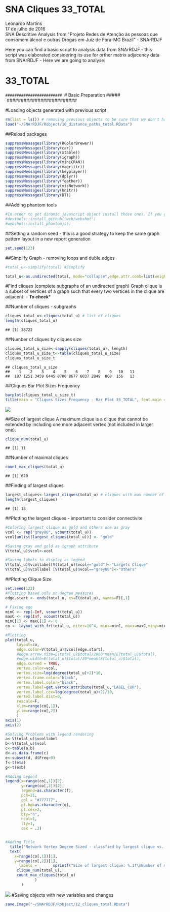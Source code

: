 # SNA Cliques 33_TOTAL
Leonardo Martins  
17 de julho de 2016  
SNA Descritive Analysis from "Projeto Redes de Atenção às pessoas que consomem álcool e outras Drogas em Juiz de Fora-MG   Brazil"  - SNArRDJF

Here you can find a basic script to analysis data from SNArRDJF - this script was elaborated considering its use for orther matrix adjacency data from SNArRDJF - Here we are going to analyse:

# 33_TOTAL

`#########################
`# Basic Preparation #####
`#########################

#Loading objects generated with previous script 

```r
rm(list = ls()) # removing previous objects to be sure that we don't have objects conflicts name
load("~/SNArRDJF/Robject/10_distance_paths_total.RData")
```
##Reload packages

```r
suppressMessages(library(RColorBrewer))
suppressMessages(library(car))
suppressMessages(library(xtable))
suppressMessages(library(igraph))
suppressMessages(library(miniCRAN))
suppressMessages(library(magrittr))
suppressMessages(library(keyplayer))
suppressMessages(library(dplyr))
suppressMessages(library(feather))
suppressMessages(library(visNetwork))
suppressMessages(library(knitr))
suppressMessages(library(DT))
```
##Adding phantom tools

```r
#In order to get dinamic javascript object install those ones. If you get problems installing go to Stackoverflow.com and type your error to discover what to do. In some cases the libraries need to be intalled in outside R libs.
#devtools::install_github("wch/webshot")
#webshot::install_phantomjs()
```
##Setting a random seed - this is a good strategy to keep the same graph pattern layout in a new report generation

```r
set.seed(123)
```

##Simplify Graph - removing loops and duble edges 

```r
#total_u<-simplify(total) #Simplify

total_u<-as.undirected(total, mode="collapse",edge.attr.comb=list(weight="mean","ignore"))
```

#Find cliques (complete subgraphs of an undirected graph)
Graph clique is a subset of vertices of a graph such that every two vertices in the clique are adjacent. - ***To check****

##Number of cliques - subgraphs

```r
cliques_total_u<-cliques(total_u) # list of cliques 
length(cliques_total_u)
```

```
## [1] 38722
```
##Number of cliques by cliques size

```r
cliques_total_u_size<-sapply(cliques(total_u), length) 
cliques_total_u_size_t<-table(cliques_total_u_size)
cliques_total_u_size_t
```

```
## cliques_total_u_size
##    1    2    3    4    5    6    7    8    9   10   11 
##  187 1251 3459 6445 8780 8677 6037 2849  868  156   13
```

##Cliques Bar Plot Sizes Frequency

```r
barplot(cliques_total_u_size_t)
title(main = "Cliques Sizes Frequency - Bar Plot 33_TOTAL", font.main = 4)
```

![](33_TOTAL_12_cliques_files/figure-html/unnamed-chunk-8-1.png)<!-- -->

##Size of largest clique 
A maximum clique is a clique that cannot be extended by including one more adjacent vertex (not included in larger one). 

```r
clique_num(total_u)
```

```
## [1] 11
```
##Number of maximal cliques

```r
count_max_cliques(total_u)
```

```
## [1] 670
```
##Finding of largest cliques

```r
largest_cliques<-largest_cliques(total_u) # cliques with max number of nodes
length(largest_cliques)
```

```
## [1] 13
```

##Plotting the largest cliques - important to consider connectivite 

```r
#Coloring largest clique as gold and others one as gray
vcol <- rep("grey80", vcount(total_u))
vcol[unlist(largest_cliques(total_u))] <- "gold"

#Saving gray and gold as igraph attribute
V(total_u)$vcol<-vcol

#Saving labels to display as legend
V(total_u)$vcollabel[V(total_u)$vcol=="gold"]<-"Largets Clique"
V(total_u)$vcollabel [V(total_u)$vcol=="grey80"]<-"Others"
```
##Plotting Clique Size

```r
set.seed(123)
#Plotting based only on degree measures 
edge.start <- ends(total_u, es=E(total_u), names=F)[,1]

# Fixing ego
minC <- rep(-Inf, vcount(total_u))
maxC <- rep(Inf, vcount(total_u))
minC[1] <- maxC[1] <- 0
co <- layout_with_fr(total_u, niter=10^4, minx=minC, maxx=maxC,miny=minC, maxy=maxC, weights=E(total_u)$total)

#Plotting
plot(total_u, 
     layout=co,
     edge.color=V(total_u)$vcol[edge.start],
     #edge.arrow.size=E(total_u)$total/2000*mean(E(total_u)$total),
     #edge.width=E(total_u)$total/20*mean(E(total_u)$total),
     edge.curved = TRUE,
     vertex.color=vcol,
     vertex.size=log(degree(total_u)+2)*10,
     vertex.frame.color="black",
     vertex.label.color="black",
     vertex.label=get.vertex.attribute(total_u,"LABEL_COR"),
     vertex.label.cex=log(degree(total_u)+2)/10,
     vertex.label.dist=0,
     rescale=F,
     xlim=range(co[,1]), 
     ylim=range(co[,2])
     )
axis(1)
axis(2)

#Solving Problems with legend rendering 
a<-V(total_u)$vcollabel
b<-V(total_u)$vcol
c<-table(a,b)
d<-as.data.frame(c)
e<-subset(d, d$Freq>0)
f<-t(e$a)
g<-t(e$b)

#Adding Legend
legend(x=range(co[,1])[2], 
       y=range(co[,2])[2],
       legend=as.character(f),
       pch=21,
       col = "#777777", 
       pt.bg=as.character(g),
       pt.cex=2,
       bty="n", 
       ncol=1,
       lty=1,
       cex = .3)


#Adding Title
  title("Network Vertex Degree Sized - classfied by largest clique vs. others", sub = "Source: from authors ")  
  text( 
    x=range(co[,1])[1],
    y=range(co[,2])[1], 
      labels =       sprintf("Size of largest clique: %.1f\nNumber of maximal cliques: %.1f",
     clique_num(total_u), 
     count_max_cliques(total_u)
             )
       )
```

![](33_TOTAL_12_cliques_files/figure-html/unnamed-chunk-13-1.png)<!-- -->
#Saving objects with new variables and changes

```r
save.image("~/SNArRDJF/Robject/12_cliques_total.RData") 
```


